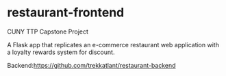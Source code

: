 # restaurant-frontend
CUNY TTP Capstone Project

A Flask app that replicates an e-commerce restaurant web application with a loyalty rewards system for discount.

Backend:https://github.com/trekkatlant/restaurant-backend
